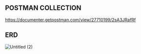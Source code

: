 ## POSTMAN COLLECTION
https://documenter.getpostman.com/view/27710199/2sA3JRafRf

## ERD
![Untitled (2)](https://github.com/ansengarie/24001143-synrgy7-aji-bcr-ch5/assets/58410032/37e99a66-9389-4341-b022-0bc8217ca174)

